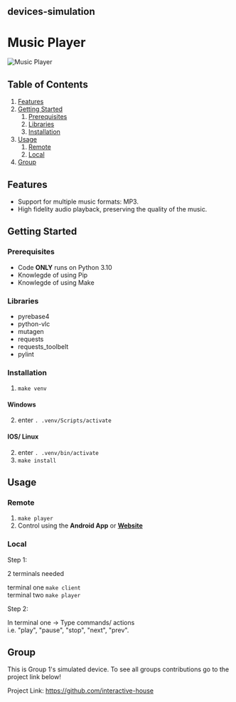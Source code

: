 ## devices-simulation
# Music Player

![Music Player](https://github.com/interactive-house/devices-simulation/assets/78823882/10c0db08-961d-432a-99e3-f20cb66baacb)



## Table of Contents
1. [Features](#features)
2. [Getting Started](#getting-started)
    1. [Prerequisites](#Prerequisites)
    1. [Libraries](#Libraries)
    1. [Installation](#installation)
3. [Usage](#usage)
    1. [Remote](#Remote)
    1. [Local](#Local)
4. [Group](#Group)

## Features

- Support for multiple music formats: MP3.
- High fidelity audio playback, preserving the quality of the music.

## Getting Started

### Prerequisites

- Code **ONLY** runs on Python 3.10
- Knowlegde of using Pip
- Knowlegde of using Make

### Libraries

- pyrebase4
- python-vlc
- mutagen
- requests
- requests_toolbelt
- pylint

### Installation

1. `make venv`
#### Windows
2. enter `. .venv/Scripts/activate`
#### IOS/ Linux
2. enter `. .venv/bin/activate`
3. `make install`

## Usage

### Remote

1. `make player`
2. Control using the **Android App** or [**Website**](https://smarthome-3bb7b.web.app/)

### Local

Step 1:

2 terminals needed

terminal one `make client` <br>
terminal two `make player`

Step 2:

In terminal one -> Type commands/ actions <br>
i.e. "play", "pause", "stop", "next", "prev".

## Group

This is Group 1's simulated device.
To see all groups contributions go to the project link below! 

Project Link: https://github.com/interactive-house
